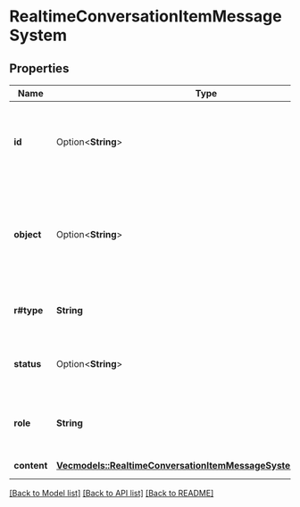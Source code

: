 # RealtimeConversationItemMessageSystem

## Properties

Name | Type | Description | Notes
------------ | ------------- | ------------- | -------------
**id** | Option<**String**> | The unique ID of the item. This may be provided by the client or generated by the server. | [optional]
**object** | Option<**String**> | Identifier for the API object being returned - always `realtime.item`. Optional when creating a new item. | [optional]
**r#type** | **String** | The type of the item. Always `message`. | 
**status** | Option<**String**> | The status of the item. Has no effect on the conversation. | [optional]
**role** | **String** | The role of the message sender. Always `system`. | 
**content** | [**Vec<models::RealtimeConversationItemMessageSystemContentInner>**](RealtimeConversationItemMessageSystem_content_inner.md) | The content of the message. | 

[[Back to Model list]](../README.md#documentation-for-models) [[Back to API list]](../README.md#documentation-for-api-endpoints) [[Back to README]](../README.md)


